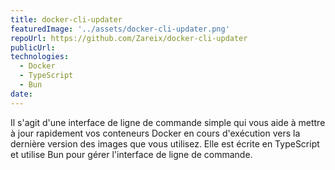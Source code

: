 ```yaml
---
title: docker-cli-updater
featuredImage: '../assets/docker-cli-updater.png'
repoUrl: https://github.com/Zareix/docker-cli-updater
publicUrl:
technologies:
  - Docker
  - TypeScript
  - Bun
date:
---
```


Il s'agit d'une interface de ligne de commande simple qui vous aide à mettre à jour rapidement vos conteneurs Docker en cours d'exécution vers la dernière version des images que vous utilisez. Elle est écrite en TypeScript et utilise Bun pour gérer l'interface de ligne de commande.
